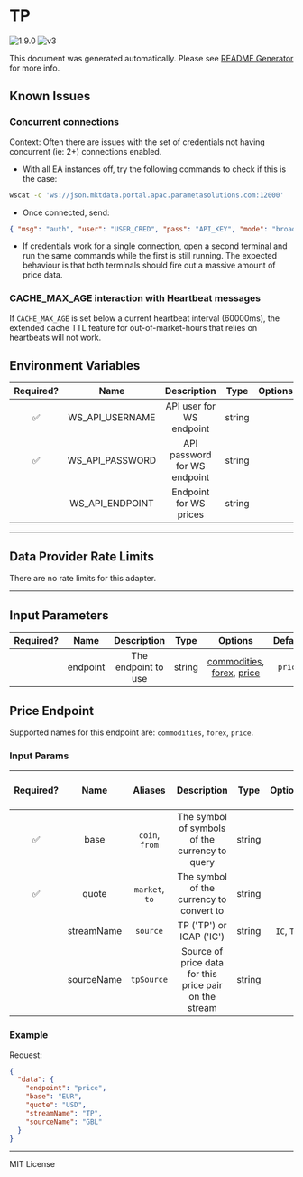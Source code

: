# TP

![1.9.0](https://img.shields.io/github/package-json/v/smartcontractkit/external-adapters-js?filename=packages/sources/tp/package.json) ![v3](https://img.shields.io/badge/framework%20version-v3-blueviolet)

This document was generated automatically. Please see [README Generator](../../scripts#readme-generator) for more info.

## Known Issues

### Concurrent connections

Context: Often there are issues with the set of credentials not having concurrent (ie: 2+) connections enabled.

- With all EA instances off, try the following commands to check if this is the case:

```bash
wscat -c 'ws://json.mktdata.portal.apac.parametasolutions.com:12000'
```

- Once connected, send:

```json
{ "msg": "auth", "user": "USER_CRED", "pass": "API_KEY", "mode": "broadcast" }
```

- If credentials work for a single connection, open a second terminal and run the same commands while the first is still running. The expected behaviour is that both terminals should fire out a massive amount of price data.

### CACHE_MAX_AGE interaction with Heartbeat messages

If `CACHE_MAX_AGE` is set below a current heartbeat interval (60000ms), the extended cache TTL feature for out-of-market-hours that relies on heartbeats will not work.

## Environment Variables

| Required? |      Name       |         Description          |  Type  | Options |                           Default                           |
| :-------: | :-------------: | :--------------------------: | :----: | :-----: | :---------------------------------------------------------: |
|    ✅     | WS_API_USERNAME |   API user for WS endpoint   | string |         |                                                             |
|    ✅     | WS_API_PASSWORD | API password for WS endpoint | string |         |                                                             |
|           | WS_API_ENDPOINT |    Endpoint for WS prices    | string |         | `ws://json.mktdata.portal.apac.parametasolutions.com:12000` |

---

## Data Provider Rate Limits

There are no rate limits for this adapter.

---

## Input Parameters

| Required? |   Name   |     Description     |  Type  |                                      Options                                       | Default |
| :-------: | :------: | :-----------------: | :----: | :--------------------------------------------------------------------------------: | :-----: |
|           | endpoint | The endpoint to use | string | [commodities](#price-endpoint), [forex](#price-endpoint), [price](#price-endpoint) | `price` |

## Price Endpoint

Supported names for this endpoint are: `commodities`, `forex`, `price`.

### Input Params

| Required? |    Name    |    Aliases     |                      Description                       |  Type  |  Options   | Default | Depends On | Not Valid With |
| :-------: | :--------: | :------------: | :----------------------------------------------------: | :----: | :--------: | :-----: | :--------: | :------------: |
|    ✅     |    base    | `coin`, `from` |     The symbol of symbols of the currency to query     | string |            |         |            |                |
|    ✅     |   quote    | `market`, `to` |        The symbol of the currency to convert to        | string |            |         |            |                |
|           | streamName |    `source`    |                TP ('TP') or ICAP ('IC')                | string | `IC`, `TP` |  `TP`   |            |                |
|           | sourceName |   `tpSource`   | Source of price data for this price pair on the stream | string |            |  `GBL`  |            |                |

### Example

Request:

```json
{
  "data": {
    "endpoint": "price",
    "base": "EUR",
    "quote": "USD",
    "streamName": "TP",
    "sourceName": "GBL"
  }
}
```

---

MIT License
